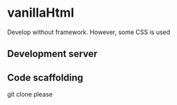 # vanillaHtml

Develop without framework. However, some CSS is used

## Development server



## Code scaffolding

git clone please
